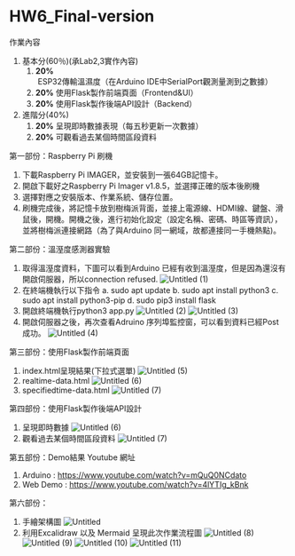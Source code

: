 # HW6_Final-version
作業內容

1. 基本分(60％)(承Lab2,3實作內容)
    1. **20%** ESP32傳輸溫濕度（在Arduino IDE中SerialPort觀測量測到之數據）
    2. **20%** 使用Flask製作前端頁面（Frontend&UI）
    3. **20%** 使用Flask製作後端API設計（Backend）
2. 進階分(40%)
    1. **20%** 呈現即時數據表現（每五秒更新一次數據）
    2. **20%** 可觀看過去某個時間區段資料

第一部份：Raspberry Pi 刷機
1. 下載Raspberry Pi IMAGER，並安裝到一張64GB記憶卡。
2. 開啟下載好之Raspberry Pi Imager v1.8.5，並選擇正確的版本後刷機
3. 選擇對應之安裝版本、作業系統、儲存位置。
4. 刷機完成後，將記憶卡放到樹梅派背面，並接上電源線、HDMI線、鍵盤、滑鼠後，開機。開機之後，進行初始化設定（設定名稱、密碼、時區等資訊），並將樹梅派連接網路（為了與Arduino 同一網域，故都連接同一手機熱點)。

第二部份：溫溼度感測器實驗
1. 取得溫溼度資料，下圖可以看到Arduino 已經有收到溫溼度，但是因為還沒有開啟伺服器，所以connection refused.
![Untitled (1)](https://github.com/jackychen1021/HW6_Final-version/assets/150798964/3b32c396-c58f-437c-abe7-18f71517b0e4)
2. 在終端機執行以下指令
a. sudo apt update
b. sudo apt install python3
c. sudo apt install python3-pip
d. sudo pip3 install flask
3. 開啟終端機執行python3  app.py
![Untitled (2)](https://github.com/jackychen1021/HW6_Final-version/assets/150798964/b6ba4746-bb26-48a9-bc2c-d2b80d4a03e8)
![Untitled (3)](https://github.com/jackychen1021/HW6_Final-version/assets/150798964/852c705b-b2ed-46d8-9db0-643a7137fe1c)
4. 開啟伺服器之後，再次查看Adruino 序列埠監控窗，可以看到資料已經Post 成功。
![Untitled (4)](https://github.com/jackychen1021/HW6_Final-version/assets/150798964/ac640d99-883d-43a4-bfcc-a86a9c1fc60d)

第三部份：使用Flask製作前端頁面
1. index.html呈現結果(下拉式選單)
![Untitled (5)](https://github.com/jackychen1021/HW6_Final-version/assets/150798964/217ef099-fede-48c4-a453-2b7962d91dd5)
2. realtime-data.html
![Untitled (6)](https://github.com/jackychen1021/HW6_Final-version/assets/150798964/7678564c-6b80-47c7-8652-abe6507f16b8)
3. specifiedtime-data.html
![Untitled (7)](https://github.com/jackychen1021/HW6_Final-version/assets/150798964/c286f4e0-9f80-40c8-9e75-355105956e4f)

第四部份：使用Flask製作後端API設計
1. 呈現即時數據
![Untitled (6)](https://github.com/jackychen1021/HW6_Final-version/assets/150798964/7678564c-6b80-47c7-8652-abe6507f16b8)
2. 觀看過去某個時間區段資料
![Untitled (7)](https://github.com/jackychen1021/HW6_Final-version/assets/150798964/c286f4e0-9f80-40c8-9e75-355105956e4f)

第五部份：Demo結果 Youtube 網址
1. Arduino : https://www.youtube.com/watch?v=mQuQ0NCdato
2. Web Demo : https://www.youtube.com/watch?v=4lYTIg_kBnk

第六部份：
1. 手繪架構圖
![Untitled](https://github.com/jackychen1021/HW6_Final-version/assets/150798964/7f357777-3edf-4d44-b0b1-ea563e03c266)
2. 利用Excalidraw 以及 Mermaid 呈現此次作業流程圖
![Untitled (8)](https://github.com/jackychen1021/HW6_Final-version/assets/150798964/efc4a518-3c27-4a45-8fba-660cc2e1d4c6)
![Untitled (9)](https://github.com/jackychen1021/HW6_Final-version/assets/150798964/d03c3dd7-f747-4e4a-ad0a-3eed8520ef4f)
![Untitled (10)](https://github.com/jackychen1021/HW6_Final-version/assets/150798964/ed4b96b6-b393-4f81-bc26-8bdda6db265d)
![Untitled (11)](https://github.com/jackychen1021/HW6_Final-version/assets/150798964/1f9fdc7b-fe7e-4b8e-b274-b41735e905b7)
